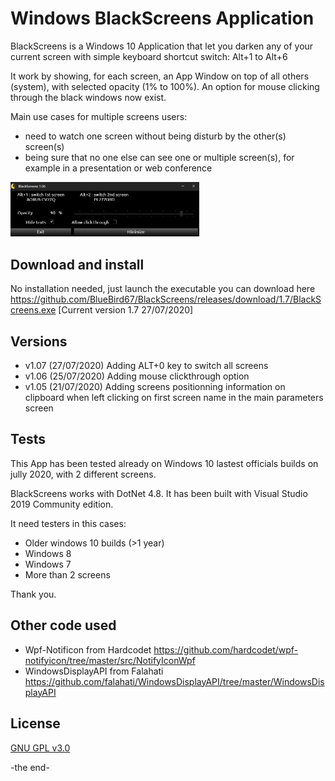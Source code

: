 # Windows BlackScreens Application

BlackScreens is a Windows 10 Application that let you darken any of your current screen with simple keyboard shortcut switch: Alt+1 to Alt+6

It work by showing, for each screen, an App Window on top of all others (system), with selected opacity (1% to 100%). An option for mouse clicking through the black windows now exist.

Main use cases for multiple screens users:
- need to watch one screen without being disturb by the other(s) screen(s)
- being sure that no one else can see one or multiple screen(s), for example in a presentation or web conference

<img src="docs/BlackScreens_MainWindow.png" width="60%">

## Download and install

No installation needed, just launch the executable you can download here https://github.com/BlueBird67/BlackScreens/releases/download/1.7/BlackScreens.exe [Current version 1.7 27/07/2020]

## Versions
- v1.07 (27/07/2020)
  Adding ALT+0 key to switch all screens
- v1.06 (25/07/2020)
  Adding mouse clickthrough option
- v1.05 (21/07/2020)
  Adding screens positionning information on clipboard when left clicking on first screen name in the main parameters screen


## Tests

This App has been tested already on Windows 10 lastest officials builds on jully 2020, with 2 different screens.

BlackScreens works with DotNet 4.8. It has been built with Visual Studio 2019 Community edition.

It need testers in this cases:
- Older windows 10 builds (>1 year)
- Windows 8
- Windows 7
- More than 2 screens

Thank you.

## Other code used
- Wpf-Notificon from Hardcodet https://github.com/hardcodet/wpf-notifyicon/tree/master/src/NotifyIconWpf
- WindowsDisplayAPI from Falahati https://github.com/falahati/WindowsDisplayAPI/tree/master/WindowsDisplayAPI

## License

[GNU GPL v3.0](https://github.com/BlueBird67/BlackScreens/blob/master/LICENSE)

-the end-
